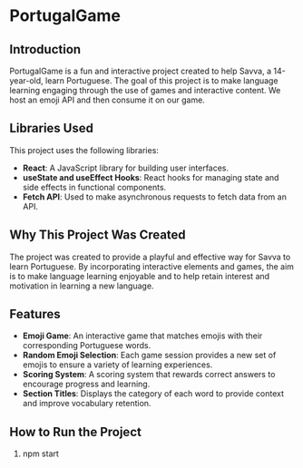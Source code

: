 # PortugalGame

## Introduction
PortugalGame is a fun and interactive project created to help Savva, a 14-year-old, learn Portuguese. The goal of this project is to make language learning engaging through the use of games and interactive content.
We host an emoji API and then consume it on our game.

## Libraries Used
This project uses the following libraries:
- **React**: A JavaScript library for building user interfaces.
- **useState and useEffect Hooks**: React hooks for managing state and side effects in functional components.
- **Fetch API**: Used to make asynchronous requests to fetch data from an API.

## Why This Project Was Created
The project was created to provide a playful and effective way for Savva to learn Portuguese. By incorporating interactive elements and games, the aim is to make language learning enjoyable and to help retain interest and motivation in learning a new language.

## Features
- **Emoji Game**: An interactive game that matches emojis with their corresponding Portuguese words.
- **Random Emoji Selection**: Each game session provides a new set of emojis to ensure a variety of learning experiences.
- **Scoring System**: A scoring system that rewards correct answers to encourage progress and learning.
- **Section Titles**: Displays the category of each word to provide context and improve vocabulary retention.

## How to Run the Project
1. npm start